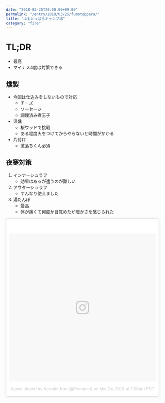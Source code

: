 ```yaml
---
date: "2018-03-25T20:00:00+09:00"
permalink: "/entry/2018/03/25/fumotoppara/"
title: "ふもとっぱらキャンプ場"
category: "fire"
---
```


# TL;DR

- 最高
- マイナス4度は対策できる

## 燻製

- 今回は仕込みをしないもので対応
  - チーズ
  - ソーセージ
  - 調理済み煮玉子
- 温燻
  - 桜ウッドで挑戦
  - ある程度火をつけてからやらないと時間がかかる
- 片付け
  - 激落ちくん必須

## 夜寒対策

1. インナーシュラフ
   - 効果はあるが遣うのが難しい
1. アウターシュラフ
   - すんなり使えました
1. 湯たんぽ
   - 最高
   - 体が痛くて何度か目覚めたが暖かさを感じられた

<blockquote class="instagram-media" data-instgrm-permalink="https://www.instagram.com/p/BguGQrwHXvS/" data-instgrm-version="8" style=" background:#FFF; border:0; border-radius:3px; box-shadow:0 0 1px 0 rgba(0,0,0,0.5),0 1px 10px 0 rgba(0,0,0,0.15); margin: 1px; max-width:658px; padding:0; width:99.375%; width:-webkit-calc(100% - 2px); width:calc(100% - 2px);"><div style="padding:8px;"> <div style=" background:#F8F8F8; line-height:0; margin-top:40px; padding:50.0% 0; text-align:center; width:100%;"> <div style=" background:url(data:image/png;base64,iVBORw0KGgoAAAANSUhEUgAAACwAAAAsCAMAAAApWqozAAAABGdBTUEAALGPC/xhBQAAAAFzUkdCAK7OHOkAAAAMUExURczMzPf399fX1+bm5mzY9AMAAADiSURBVDjLvZXbEsMgCES5/P8/t9FuRVCRmU73JWlzosgSIIZURCjo/ad+EQJJB4Hv8BFt+IDpQoCx1wjOSBFhh2XssxEIYn3ulI/6MNReE07UIWJEv8UEOWDS88LY97kqyTliJKKtuYBbruAyVh5wOHiXmpi5we58Ek028czwyuQdLKPG1Bkb4NnM+VeAnfHqn1k4+GPT6uGQcvu2h2OVuIf/gWUFyy8OWEpdyZSa3aVCqpVoVvzZZ2VTnn2wU8qzVjDDetO90GSy9mVLqtgYSy231MxrY6I2gGqjrTY0L8fxCxfCBbhWrsYYAAAAAElFTkSuQmCC); display:block; height:44px; margin:0 auto -44px; position:relative; top:-22px; width:44px;"></div></div><p style=" color:#c9c8cd; font-family:Arial,sans-serif; font-size:14px; line-height:17px; margin-bottom:0; margin-top:8px; overflow:hidden; padding:8px 0 7px; text-align:center; text-overflow:ellipsis; white-space:nowrap;"><a href="https://www.instagram.com/p/BguGQrwHXvS/" style=" color:#c9c8cd; font-family:Arial,sans-serif; font-size:14px; font-style:normal; font-weight:normal; line-height:17px; text-decoration:none;" target="_blank">A post shared by Keisuke Kan (@9renpoto)</a> on <time style=" font-family:Arial,sans-serif; font-size:14px; line-height:17px;" datetime="2018-03-24T21:00:38+00:00">Mar 24, 2018 at 2:00pm PDT</time></p></div></blockquote>
<script async defer src="//www.instagram.com/embed.js"></script>
